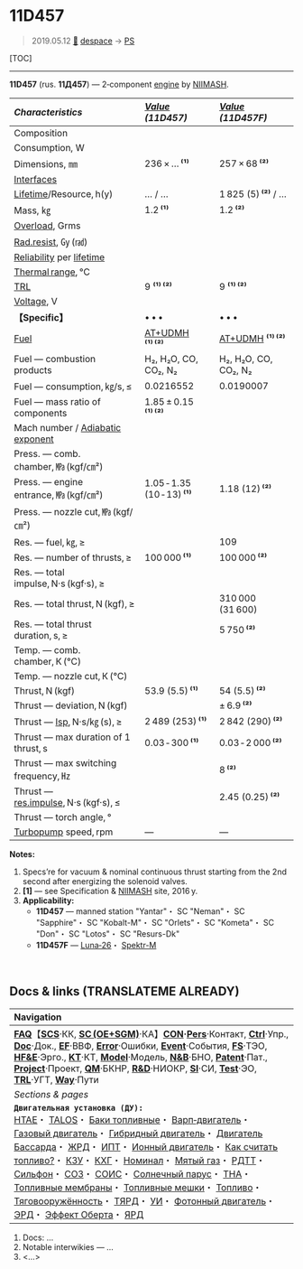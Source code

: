 # 11D457
> 2019.05.12 [🚀](../index/index.md) [despace](index.md) → [PS](ps.md)

[TOC]

---

**11D457** (rus. **11Д457**) — 2‑component [engine](ps.md) by [NIIMASH](zz_niimash.md).

|*Characteristics*|*[Value](si.md)<br> (11D457)*|*[Value](si.md)<br> (11D457F)*|
|:--|:--|:--|
|Composition| | |
|Consumption, W| | |
|Dimensions, ㎜|236 × … **⁽¹⁾**|257 × 68 **⁽²⁾**|
|[Interfaces](interface.md)| | |
|[Lifetime](lifetime.md)/Resource, h(y)|… / …|1 825 (5) **⁽²⁾** / …|
|Mass, ㎏|1.2 **⁽¹⁾**|1.2 **⁽²⁾**|
|[Overload](vibration.md), Grms| | |
|[Rad.resist](ion_rad.md), ㏉ (㎭)| | |
|[Reliability](qm.md) per [lifetime](lifetime.md)| | |
|[Thermal range](tcs.md), ℃| | |
|[TRL](trl.md)|9 **⁽¹⁾ ⁽²⁾**|9 **⁽¹⁾ ⁽²⁾**|
|[Voltage](voltage.md), V| | |
|**【Specific】**|• • •|• • •|• • •|
|[Fuel](fuel.md)|[AT+UDMH](at_plus.md) **⁽¹⁾ ⁽²⁾**|[AT+UDMH](at_plus.md) **⁽¹⁾ ⁽²⁾**|
|Fuel — combustion products|H₂, H₂O, CO, CO₂, N₂|H₂, H₂O, CO, CO₂, N₂|
|Fuel — consumption, ㎏/s, ≤|0.0216552|0.0190007|
|Fuel — mass ratio of components|1.85 ± 0.15 **⁽¹⁾ ⁽²⁾**| |
|Mach number / [Adiabatic exponent](heat_cr.md)| | |
|Press. — comb. chamber, ㎫ (kgf/㎝²)| | |
|Press. — engine entrance, ㎫ (kgf/㎝²)|1.05 ‑ 1.35 (10 ‑ 13) **⁽¹⁾**|1.18 (12) **⁽²⁾**|
|Press. — nozzle cut, ㎫ (kgf/㎝²)| | |
|Res. — fuel, ㎏, ≥| |109|
|Res. — number of thrusts, ≥|100 000 **⁽¹⁾**|100 000 **⁽²⁾**|
|Res. — total impulse, N·s (kgf·s), ≥| | |
|Res. — total thrust, N (kgf), ≥| |310 000 (31 600)|
|Res. — total thrust duration, s, ≥| |5 750 **⁽²⁾**|
|Temp. — comb. chamber, К (℃)| | |
|Temp. — nozzle cut, К (℃)| | |
|Thrust, N (kgf)|53.9 (5.5) **⁽¹⁾**|54 (5.5) **⁽²⁾**|
|Thrust — deviation, N (kgf)| |± 6.9 **⁽²⁾**|
|Thrust — [Isp](isp.md), N·s/㎏ (s), ≥|2 489 (253) **⁽¹⁾**|2 842 (290) **⁽²⁾**|
|Thrust — max duration of 1 thrust, s|0.03 ‑ 300 **⁽¹⁾**|0.03 ‑ 2 000 **⁽²⁾**|
|Thrust — max switching frequency, ㎐| |8 **⁽²⁾**|
|Thrust — [res.impulse](ing.md), N·s (kgf·s), ≤| |2.45 (0.25) **⁽²⁾**|
|Thrust — torch angle, °| | |
|[Turbopump](turbopump.md) speed, rpm|—|—|

**Notes:**

   1. Specs’re for vacuum & nominal continuous thrust starting from the 2nd second after energizing the solenoid valves.
   1. **[1]** — see Specification & [NIIMASH](zz_niimash.md) site, 2016 y.
   1. **Applicability:**
      - **11D457** — manned station "Yantar"・ SC "Neman"・ SC "Sapphire"・ SC "Kobalt-M"・ SC "Orlets"・ SC "Kometa"・ SC "Don"・ SC "Lotos"・ SC "Resurs-Dk"
      - **11D457F** — [Luna‑26](луна_26.md)・ [Spektr-M](спектр_м.md)



<p style="page-break-after:always"> </p>

## Docs & links (TRANSLATEME ALREADY)
|Navigation|
|:--|
|**[FAQ](faq.md)**【**[SCS](scs.md)**·КК, **[SC (OE+SGM)](sc.md)**·КА】**[CON](contact.md)·[Pers](person.md)**·Контакт, **[Ctrl](control.md)**·Упр., **[Doc](doc.md)**·Док., **[EF](ef.md)**·ВВФ, **[Error](error.md)**·Ошибки, **[Event](event.md)**·События, **[FS](fs.md)**·ТЭО, **[HF&E](hfe.md)**·Эрго., **[KT](kt.md)**·КТ, **[Model](model.md)**·Модель, **[N&B](nnb.md)**·БНО, **[Patent](патент.md)**·Пат., **[Project](project.md)**·Проект, **[QM](qm.md)**·БКНР, **[R&D](rnd.md)**·НИОКР, **[SI](si.md)**·СИ, **[Test](test.md)**·ЭО, **[TRL](trl.md)**·УГТ, **[Way](way.md)**·Пути|
|*Sections & pages*|
|**`Двигательная установка (ДУ):`**<br> [HTAE](htae.md)・ [TALOS](talos.md)・ [Баки топливные](fuel_tank.md)・ [Варп‑двигатель](warp_drive.md)・ [Газовый двигатель](cgt.md)・ [Гибридный двигатель](гбрд.md)・ [Двигатель Бассарда](bussard_ramjet.md)・ [ЖРД](lpr.md)・ [ИПТ](ing.md)・ [Ионный двигатель](иод.md)・ [Как считать топливо?](si.md)・ [КЗУ](cinu.md)・ [КХГ](cgs.md)・ [Номинал](nominal.md)・ [Мятый газ](exhsteam.md)・ [РДТТ](spr.md)・ [Сильфон](сильфон.md)・ [СОЗ](соз.md)・ [СОИС](соис.md)・ [Солнечный парус](солнечный_парус.md)・ [ТНА](turbopump.md)・ [Топливные мембраны](топливные_мембраны.md)・ [Топливные мешки](топливные_мешки.md)・ [Топливо](fuel.md)・ [Тяговооружённость](ttwr.md)・ [ТЯРД](тярд.md)・ [УИ](isp.md)・ [Фотонный двигатель](фотонный_двигатель.md)・ [ЭРД](epsp.md)・ [Эффект Оберта](oberth_eff.md)・ [ЯРД](ntr.md)|

   1. Docs: …
   1. Notable interwikies — …
   1. <…>
